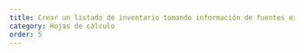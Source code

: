 ```yaml
---
title: Crear un listado de inventario tomando información de fuentes externas
category: Hojas de cálculo
order: 5
---
```


